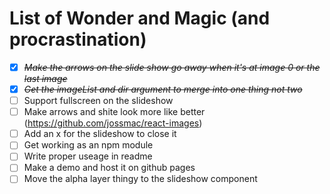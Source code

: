# List of Wonder and Magic (and procrastination)

* [X] ~~*Make the arrows on the slide show go away when it's at image 0 or the last image*~~
* [X] ~~*Get the imageList and dir argument to merge into one thing not two*~~
* [ ] Support fullscreen on the slideshow
* [ ] Make arrows and shite look more like better (https://github.com/jossmac/react-images)
* [ ] Add an x for the slideshow to close it
* [ ] Get working as an npm module
* [ ] Write proper useage in readme
* [ ] Make a demo and host it on github pages
* [ ] Move the alpha layer thingy to the slideshow component
